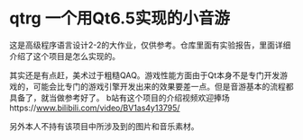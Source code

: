 # qtrg 一个用Qt6.5实现的小音游

这是高级程序语言设计2-2的大作业，仅供参考。仓库里面有实验报告，里面详细介绍了这个项目是怎么实现的。


其实还是有点赶，美术过于粗糙QAQ。游戏性能方面由于Qt本身不是专门开发游戏的，可能会比专门的游戏引擎开发出来的效果要差一点。但是音游基本的流程都具备了，就当做参考好了。
b站有这个项目的介绍视频欢迎捧场https://www.bilibili.com/video/BV1as4y13795/


另外本人不持有该项目中所涉及到的图片和音乐素材。
